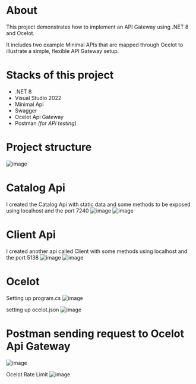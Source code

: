 # About
This project demonstrates how to implement an API Gateway using .NET 8 and Ocelot.

It includes two example Minimal APIs that are mapped through Ocelot to illustrate a simple, flexible API Gateway setup.

# Stacks of this project
- .NET 8
- Visual Studio 2022
- Minimal Api
- Swagger
- Ocelot Api Gateway
- Postman  _(for API testing)_

# Project structure
![image](https://github.com/user-attachments/assets/8f0691e4-203f-4344-874f-13769ff92426)

# Catalog Api
I created the Catalog Api with static data and some methods to be exposed using localhost and the port 7240
![image](https://github.com/user-attachments/assets/f1793d8f-eb60-4a9e-b01b-671dcaf61f6a)
![image](https://github.com/user-attachments/assets/5c6b8330-d96b-448a-a1b5-5685a14d8580)

# Client Api
I created another api called Client with some methods using localhost and the port 5138
![image](https://github.com/user-attachments/assets/8696bd4e-0478-43ee-becc-f83e5a822763)
![image](https://github.com/user-attachments/assets/5286090e-ee4d-40de-a573-1424c3c3d5aa)

# Ocelot
Setting up program.cs
![image](https://github.com/user-attachments/assets/d4dab176-4789-4145-9f13-5a0a3f2c32bb)

setting up ocelot.json
![image](https://github.com/user-attachments/assets/f8394550-0e92-4e6a-92be-10484919b5b7)

# Postman sending request to Ocelot Api Gateway
![image](https://github.com/user-attachments/assets/aad40bd6-33be-480d-89d9-613385993494)

Ocelot Rate Limit
![image](https://github.com/user-attachments/assets/97f02cb1-df70-4e4b-b05b-76ff16a029ce)


